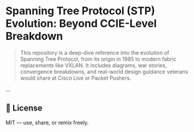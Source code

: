# Spanning Tree Protocol (STP) Evolution: Beyond CCIE-Level Breakdown

> This repository is a deep-dive reference into the evolution of Spanning Tree Protocol, from its origin in 1985 to modern fabric replacements like VXLAN. It includes diagrams, war stories, convergence breakdowns, and real-world design guidance veterans would share at Cisco Live or Packet Pushers.

...

## 📌 License

MIT — use, share, or remix freely.
